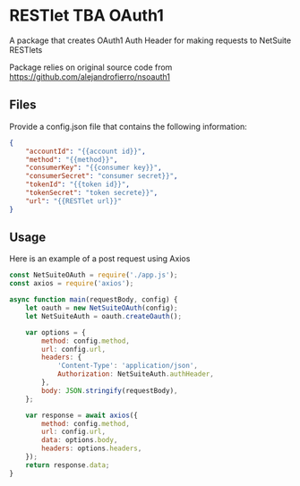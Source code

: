 # RESTlet TBA OAuth1

A package that creates OAuth1 Auth Header for making requests to NetSuite RESTlets

Package relies on original source code from https://github.com/alejandrofierro/nsoauth1

## Files

Provide a config.json file that contains the following information:

```json
{
    "accountId": "{{account id}}",
    "method": "{{method}}",
    "consumerKey": "{{consumer key}}",
    "consumerSecret": "consumer secret}}",
    "tokenId": "{{token id}}",
    "tokenSecret": "token secrete}}",
    "url": "{{RESTlet url}}"
}
```

## Usage

Here is an example of a post request using Axios

```js
const NetSuiteOAuth = require('./app.js');
const axios = require('axios');

async function main(requestBody, config) {
    let oauth = new NetSuiteOAuth(config);
    let NetSuiteAuth = oauth.createOauth();

    var options = {
        method: config.method,
        url: config.url,
        headers: {
            'Content-Type': 'application/json',
            Authorization: NetSuiteAuth.authHeader,
        },
        body: JSON.stringify(requestBody),
    };

    var response = await axios({
        method: config.method,
        url: config.url,
        data: options.body,
        headers: options.headers,
    });
    return response.data;
}
```
